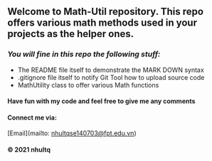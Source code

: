 ## Welcome to Math-Util repository. This repo offers various math methods used in your projects as the helper ones.

### _You will fine in this repo the following stuff:_
* The README file itself to demonstrate the MARK DOWN syntax
* .gitignore file itself to notify Git Tool how to upload source code
* MathUtility class to offer various Math functions

#### Have fun with my code and feel free to give me any comments

#### Connect me via:
[Email](mailto: nhultqse140703@fpt.edu.vn)

#### © 2021 nhultq